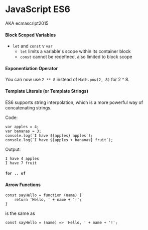 # JavaScript ES6
AKA ecmascript2015

#### Block Scoped Variables

- `let` and `const` v `var`
    - `let` limits a variable's scope within its container block
    - `const` cannot be redefined, also limited to block scope

#### Exponentiation Operator

You can now use `2 ** 8` instead of `Math.pow(2, 8)` for 2 ^ 8.

#### Template Literals (or Template Strings)

ES6 supports string interpolation, which is a more powerful way of concatenating
strings.

Code:

    var apples = 4;
    var bananas = 3;
    console.log(`I have ${apples} apples`);
    console.log(`I have ${apples + bananas} fruit`);
    
Output:

    I have 4 apples
    I have 7 fruit

#### `for .. of`

#### Arrow Functions
    const sayHello = function (name) {
        return 'Hello, ' + name + '!';
    }
is the same as

    const sayHello = (name) => 'Hello, ' + name + '!';
  
